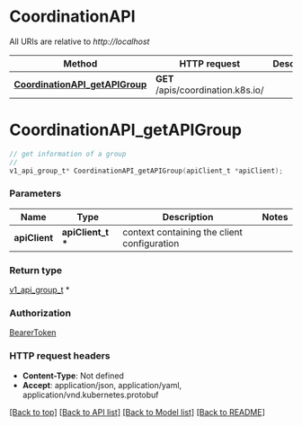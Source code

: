 # CoordinationAPI

All URIs are relative to *http://localhost*

Method | HTTP request | Description
------------- | ------------- | -------------
[**CoordinationAPI_getAPIGroup**](CoordinationAPI.md#CoordinationAPI_getAPIGroup) | **GET** /apis/coordination.k8s.io/ | 


# **CoordinationAPI_getAPIGroup**
```c
// get information of a group
//
v1_api_group_t* CoordinationAPI_getAPIGroup(apiClient_t *apiClient);
```

### Parameters
Name | Type | Description  | Notes
------------- | ------------- | ------------- | -------------
**apiClient** | **apiClient_t \*** | context containing the client configuration |

### Return type

[v1_api_group_t](v1_api_group.md) *


### Authorization

[BearerToken](../README.md#BearerToken)

### HTTP request headers

 - **Content-Type**: Not defined
 - **Accept**: application/json, application/yaml, application/vnd.kubernetes.protobuf

[[Back to top]](#) [[Back to API list]](../README.md#documentation-for-api-endpoints) [[Back to Model list]](../README.md#documentation-for-models) [[Back to README]](../README.md)

